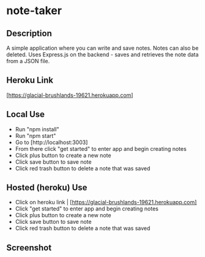 # note-taker

## Description
A simple application where you can write and save notes. Notes can also be deleted. Uses Express.js on the backend - saves and retrieves the note data from a JSON file. 

## Heroku Link
[https://glacial-brushlands-19621.herokuapp.com]

## Local Use
- Run "npm install"
- Run "npm start"
- Go to [http://localhost:3003]
- From there click "get started" to enter app and begin creating notes
- Click plus button to create a new note
- Click save button to save note
- Click red trash button to delete a note that was saved

## Hosted (heroku) Use
- Click on heroku link | [https://glacial-brushlands-19621.herokuapp.com]
- Click "get started" to enter app and begin creating notes 
- Click plus button to create a new note
- Click save button to save note
- Click red trash button to delete a note that was saved

## Screenshot
